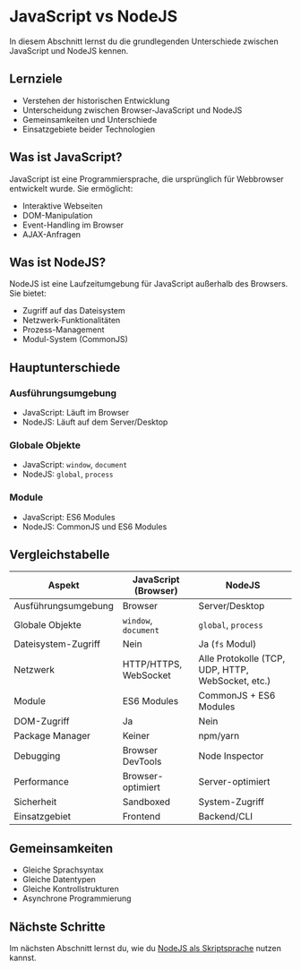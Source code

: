 # JavaScript vs NodeJS

In diesem Abschnitt lernst du die grundlegenden Unterschiede zwischen JavaScript und NodeJS kennen.

## Lernziele

- Verstehen der historischen Entwicklung
- Unterscheidung zwischen Browser-JavaScript und NodeJS
- Gemeinsamkeiten und Unterschiede
- Einsatzgebiete beider Technologien

## Was ist JavaScript?

JavaScript ist eine Programmiersprache, die ursprünglich für Webbrowser entwickelt wurde. Sie ermöglicht:
- Interaktive Webseiten
- DOM-Manipulation
- Event-Handling im Browser
- AJAX-Anfragen

## Was ist NodeJS?

NodeJS ist eine Laufzeitumgebung für JavaScript außerhalb des Browsers. Sie bietet:
- Zugriff auf das Dateisystem
- Netzwerk-Funktionalitäten
- Prozess-Management
- Modul-System (CommonJS)

## Hauptunterschiede

### Ausführungsumgebung
- JavaScript: Läuft im Browser
- NodeJS: Läuft auf dem Server/Desktop

### Globale Objekte
- JavaScript: `window`, `document`
- NodeJS: `global`, `process`

### Module
- JavaScript: ES6 Modules
- NodeJS: CommonJS und ES6 Modules

## Vergleichstabelle

| Aspekt | JavaScript (Browser) | NodeJS |
|--------|---------------------|---------|
| Ausführungsumgebung | Browser | Server/Desktop |
| Globale Objekte | `window`, `document` | `global`, `process` |
| Dateisystem-Zugriff | Nein | Ja (`fs` Modul) |
| Netzwerk | HTTP/HTTPS, WebSocket | Alle Protokolle (TCP, UDP, HTTP, WebSocket, etc.) |
| Module | ES6 Modules | CommonJS + ES6 Modules |
| DOM-Zugriff | Ja | Nein |
| Package Manager | Keiner | npm/yarn |
| Debugging | Browser DevTools | Node Inspector |
| Performance | Browser-optimiert | Server-optimiert |
| Sicherheit | Sandboxed | System-Zugriff |
| Einsatzgebiet | Frontend | Backend/CLI |

## Gemeinsamkeiten

- Gleiche Sprachsyntax
- Gleiche Datentypen
- Gleiche Kontrollstrukturen
- Asynchrone Programmierung

## Nächste Schritte

Im nächsten Abschnitt lernst du, wie du [NodeJS als Skriptsprache](nodejsAsScript.md) nutzen kannst. 